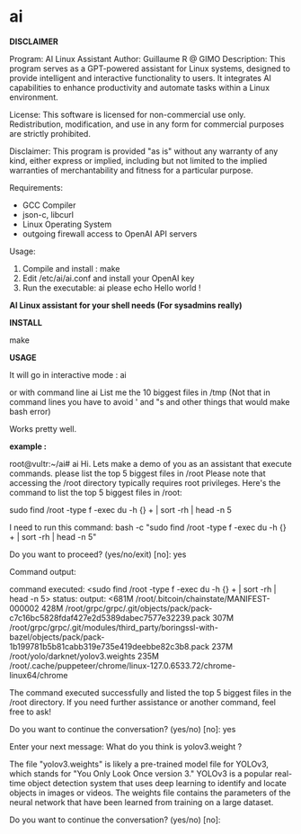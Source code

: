 # ai

**DISCLAIMER**

  Program: AI Linux Assistant
  Author: Guillaume R @ GIMO
  Description: This program serves as a GPT-powered assistant for Linux
               systems, designed to provide intelligent and interactive 
               functionality to users. It integrates AI capabilities to 
               enhance productivity and automate tasks within a Linux 
               environment.
  
  License: This software is licensed for non-commercial use only. 
           Redistribution, modification, and use in any form for commercial 
           purposes are strictly prohibited.
  
  Disclaimer: This program is provided "as is" without any warranty of any kind,
              either express or implied, including but not limited to the 
              implied warranties of merchantability and fitness for a 
              particular purpose.
  
  Requirements: 
   - GCC Compiler
   - json-c, libcurl 
   - Linux Operating System
   - outgoing firewall access to OpenAI API servers
  
  Usage:
   1. Compile and install : make
   2. Edit /etc/ai/ai.conf and install your OpenAI key 
   3. Run the executable: ai please echo Hello world ! 
  

**AI Linux assistant for your shell needs (For sysadmins really)**

**INSTALL**

make

**USAGE**

It will go in interactive mode :
ai

or with command line
ai List me the 10 biggest files in /tmp
(Not that in command lines you have to avoid ' and "s and other things that would make bash error)

Works pretty well. 

**example :**

root@vultr:~/ai# ai Hi. Lets make a demo of you as an assistant that execute commands. please list the top 5 biggest files in /root
Please note that accessing the /root directory typically requires root privileges. Here's the command to list the top 5 biggest files in /root:

<CMD>sudo find /root -type f -exec du -h {} + | sort -rh | head -n 5</CMD>

I need to run this command: bash -c "sudo find /root -type f -exec du -h {} + | sort -rh | head -n 5"

Do you want to proceed? (yes/no/exit) [no]: yes

Command output:

command executed: <sudo find /root -type f -exec du -h {} + | sort -rh | head -n 5> status: <executed> output: <681M    /root/.bitcoin/chainstate/MANIFEST-000002
428M    /root/grpc/grpc/.git/objects/pack/pack-c7c16bc5828fdaf427e2d5389dabec7577e32239.pack
307M    /root/grpc/grpc/.git/modules/third_party/boringssl-with-bazel/objects/pack/pack-1b199781b5b81cabb319e735e419deebbe82c3b8.pack
237M    /root/yolo/darknet/yolov3.weights
235M    /root/.cache/puppeteer/chrome/linux-127.0.6533.72/chrome-linux64/chrome
>

The command executed successfully and listed the top 5 biggest files in the /root directory. If you need further assistance or another command, feel free to ask!

Do you want to continue the conversation? (yes/no) [no]: yes

Enter your next message: What do you think is yolov3.weight ?

The file "yolov3.weights" is likely a pre-trained model file for YOLOv3, which stands for "You Only Look Once version 3." YOLOv3 is a popular real-time object detection system that uses deep learning to identify and locate objects in images or videos. The weights file contains the parameters of the neural network that have been learned from training on a large dataset.

Do you want to continue the conversation? (yes/no) [no]:




